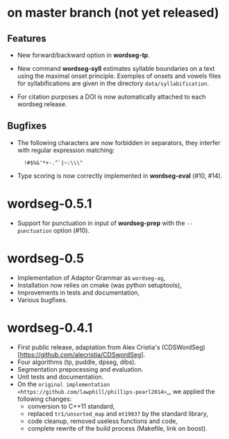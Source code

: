 # on master branch (not yet released)

## Features

* New forward/backward option in **wordseg-tp**.

* New command **wordseg-syll** estimates syllable boundaries on a text
  using the maximal onset principle. Exemples of onsets and vowels
  files for syllabifications are given in the directory `data/syllabification`.

* For citation purposes a DOI is now automatically attached to each
  wordseg release.

## Bugfixes

* The following characters are now forbidden in separators, they
  interfer with regular expression matching:

        !#$%&'*+-.^`|~:\\\"

* Type scoring is now correctly implemented in **wordseg-eval** (#10,
  #14).


# wordseg-0.5.1

* Support for punctuation in input of **wordseg-prep** with the
  `--punctuation` option (#10).


# wordseg-0.5

* Implementation of Adaptor Grammar as ``wordseg-ag``,
* Installation now relies on cmake (was python setuptools),
* Improvements in tests and documentation,
* Various bugfixes.


# wordseg-0.4.1

* First public release, adaptation from Alex Cristia's
  (CDSWordSeg)[https://github.com/alecristia/CDSwordSeg].
* Four algorithms (tp, puddle, dpseg, dibs).
* Segmentation prepocessing and evaluation.
* Unit tests and documentation.
* On the `original implementation
  <https://github.com/lawphill/phillips-pearl2014>`_, we applied the
  following changes:
  - conversion to C++11 standard,
  - replaced ``tr1/unsorted_map`` and ``mt19937`` by the standard library,
  - code cleanup, removed useless functions and code,
  - complete rewrite of the build process (Makefile, link on boost).
